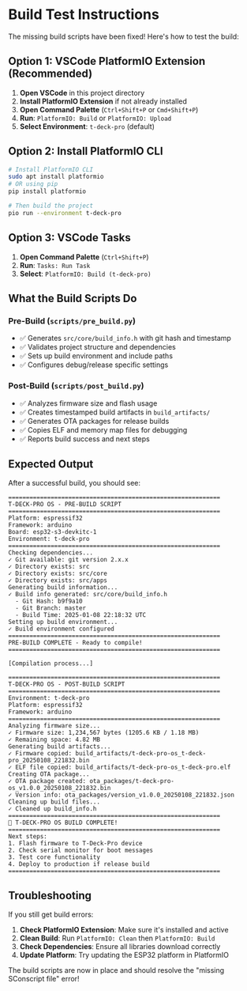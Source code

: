 # Build Test Instructions

The missing build scripts have been fixed! Here's how to test the build:

## Option 1: VSCode PlatformIO Extension (Recommended)

1. **Open VSCode** in this project directory
2. **Install PlatformIO Extension** if not already installed
3. **Open Command Palette** (`Ctrl+Shift+P` or `Cmd+Shift+P`)
4. **Run**: `PlatformIO: Build` or `PlatformIO: Upload`
5. **Select Environment**: `t-deck-pro` (default)

## Option 2: Install PlatformIO CLI

```bash
# Install PlatformIO CLI
sudo apt install platformio
# OR using pip
pip install platformio

# Then build the project
pio run --environment t-deck-pro
```

## Option 3: VSCode Tasks

1. **Open Command Palette** (`Ctrl+Shift+P`)
2. **Run**: `Tasks: Run Task`
3. **Select**: `PlatformIO: Build (t-deck-pro)`

## What the Build Scripts Do

### Pre-Build (`scripts/pre_build.py`)
- ✅ Generates `src/core/build_info.h` with git hash and timestamp
- ✅ Validates project structure and dependencies
- ✅ Sets up build environment and include paths
- ✅ Configures debug/release specific settings

### Post-Build (`scripts/post_build.py`)
- ✅ Analyzes firmware size and flash usage
- ✅ Creates timestamped build artifacts in `build_artifacts/`
- ✅ Generates OTA packages for release builds
- ✅ Copies ELF and memory map files for debugging
- ✅ Reports build success and next steps

## Expected Output

After a successful build, you should see:
```
============================================================
T-DECK-PRO OS - PRE-BUILD SCRIPT
============================================================
Platform: espressif32
Framework: arduino
Board: esp32-s3-devkitc-1
Environment: t-deck-pro
============================================================
Checking dependencies...
✓ Git available: git version 2.x.x
✓ Directory exists: src
✓ Directory exists: src/core
✓ Directory exists: src/apps
Generating build information...
✓ Build info generated: src/core/build_info.h
  - Git Hash: b9f9a10
  - Git Branch: master
  - Build Time: 2025-01-08 22:18:32 UTC
Setting up build environment...
✓ Build environment configured
============================================================
PRE-BUILD COMPLETE - Ready to compile!
============================================================

[Compilation process...]

============================================================
T-DECK-PRO OS - POST-BUILD SCRIPT
============================================================
Environment: t-deck-pro
Platform: espressif32
Framework: arduino
============================================================
Analyzing firmware size...
✓ Firmware size: 1,234,567 bytes (1205.6 KB / 1.18 MB)
✓ Remaining space: 4.82 MB
Generating build artifacts...
✓ Firmware copied: build_artifacts/t-deck-pro-os_t-deck-pro_20250108_221832.bin
✓ ELF file copied: build_artifacts/t-deck-pro-os_t-deck-pro.elf
Creating OTA package...
✓ OTA package created: ota_packages/t-deck-pro-os_v1.0.0_20250108_221832.bin
✓ Version info: ota_packages/version_v1.0.0_20250108_221832.json
Cleaning up build files...
✓ Cleaned up build_info.h
============================================================
🚀 T-DECK-PRO OS BUILD COMPLETE!
============================================================
Next steps:
1. Flash firmware to T-Deck-Pro device
2. Check serial monitor for boot messages
3. Test core functionality
4. Deploy to production if release build
============================================================
```

## Troubleshooting

If you still get build errors:

1. **Check PlatformIO Extension**: Make sure it's installed and active
2. **Clean Build**: Run `PlatformIO: Clean` then `PlatformIO: Build`
3. **Check Dependencies**: Ensure all libraries download correctly
4. **Update Platform**: Try updating the ESP32 platform in PlatformIO

The build scripts are now in place and should resolve the "missing SConscript file" error!
